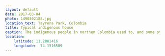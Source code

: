 ```yaml
---
layout: default
date: 2017-03-04
photo: 1490302188.jpg
location_text: Tayrona Park, Colombia
title: Typical indigenous house
caption: The indigenous people in northen Colombia used to, and some still do, live in such houses.
location:
    latitude: 11.2882416
    longitude: -74.1516509
---
```

